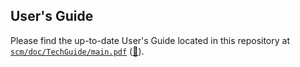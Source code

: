 ## User's Guide

Please find the up-to-date User's Guide located in this repository at [`scm/doc/TechGuide/main.pdf`](scm/doc/TechGuide/main.pdf)
([:notebook:](https://raw.githack.com/NCAR/ccpp-scm/main/scm/doc/TechGuide/main.pdf)).
